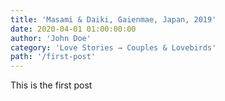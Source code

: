 ```yaml
---
title: 'Masami & Daiki, Gaienmae, Japan, 2019'
date: 2020-04-01 01:00:00:00
author: 'John Doe'
category: 'Love Stories → Couples & Lovebirds'
path: '/first-post'
---
```


This is the first post